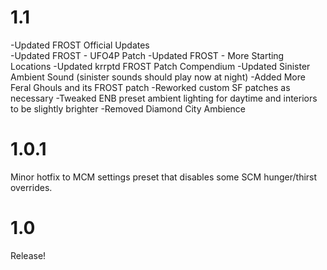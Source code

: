 # 1.1

  -Updated FROST Official Updates <br />
  -Updated FROST - UFO4P Patch
  -Updated FROST - More Starting Locations
  -Updated krrptd FROST Patch Compendium
  -Updated Sinister Ambient Sound (sinister sounds should play now at night)
  -Added More Feral Ghouls and its FROST patch
  -Reworked custom SF patches as necessary
  -Tweaked ENB preset ambient lighting for daytime and interiors to be slightly brighter
  -Removed Diamond City Ambience

# 1.0.1

Minor hotfix to MCM settings preset that disables some SCM hunger/thirst overrides.

# 1.0

Release!





